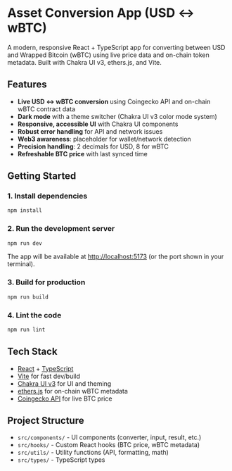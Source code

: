 # Asset Conversion App (USD <-> wBTC)

A modern, responsive React + TypeScript app for converting between USD and Wrapped Bitcoin (wBTC) using live price data and on-chain token metadata. Built with Chakra UI v3, ethers.js, and Vite.

## Features

- **Live USD <-> wBTC conversion** using Coingecko API and on-chain wBTC contract data
- **Dark mode** with a theme switcher (Chakra UI v3 color mode system)
- **Responsive, accessible UI** with Chakra UI components
- **Robust error handling** for API and network issues
- **Web3 awareness**: placeholder for wallet/network detection
- **Precision handling**: 2 decimals for USD, 8 for wBTC
- **Refreshable BTC price** with last synced time

## Getting Started

### 1. Install dependencies

```sh
npm install
```

### 2. Run the development server

```sh
npm run dev
```

The app will be available at [http://localhost:5173](http://localhost:5173) (or the port shown in your terminal).

### 3. Build for production

```sh
npm run build
```

### 4. Lint the code

```sh
npm run lint
```

## Tech Stack

- [React](https://react.dev/) + [TypeScript](https://www.typescriptlang.org/)
- [Vite](https://vitejs.dev/) for fast dev/build
- [Chakra UI v3](https://chakra-ui.com/) for UI and theming
- [ethers.js](https://docs.ethers.org/) for on-chain wBTC metadata
- [Coingecko API](https://www.coingecko.com/en/api) for live BTC price

## Project Structure

- `src/components/` - UI components (converter, input, result, etc.)
- `src/hooks/` - Custom React hooks (BTC price, wBTC metadata)
- `src/utils/` - Utility functions (API, formatting, math)
- `src/types/` - TypeScript types
